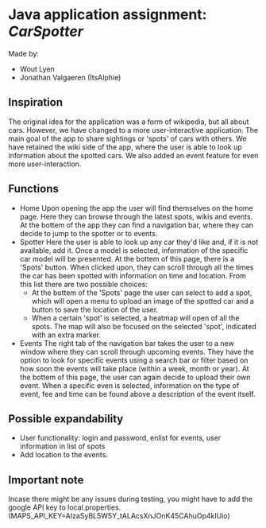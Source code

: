 # Java application assignment: *CarSpotter*
Made by:
* Wout Lyen
* Jonathan Valgaeren (ItsAlphie)
## Inspiration
The original idea for the application was a form of wikipedia, but all about cars. However, we have changed to a more user-interactive application. The main goal of the app to share sightings or 'spots' of cars with others. We have retained the wiki side of the app, where the user is able to look up information about the spotted cars. We also added an event feature for even more user-interaction.
## Functions
* Home
    Upon opening the app the user will find themselves on the home page. Here they can browse through the latest spots, wikis and events. At the bottem of the app they can find a navigation bar, where they can decide to jump to the spotter or to events.
* Spotter
    Here the user is able to look up any car they'd like and, if it is not available, add it. Once a model is selected, information of the specific car model will be presented. At the bottem of this page, there is a 'Spots' button. When clicked upon, they can scroll through all the times the car has been spotted with information on time and location. From this list there are two possible choices:
    - At the bottem of the 'Spots' page the user can select to add a spot, which will open a menu to upload an image of the spotted car and a button to save the location of the user.
    - When a certain 'spot' is selected, a heatmap will open of all the spots. The map will also be focused on the selected 'spot', indicated with an extra marker.
* Events
    The right tab of the navigation bar takes the user to a new window where they can scroll through upcoming events. They have the option to look for specific events using a search bar or filter based on how soon the events will take place (within a week, month or year). At the bottem of this page, the user can again decide to upload their own event.
    When a specific even is selected, information on the type of event, fee and time can be found above a description of the event itself.

## Possible expandability
* User functionality: login and password, enlist for events, user information in list of spots
* Add location to the events.

## Important note
Incase there might be any issues during testing, you might have to add the google API key to local.properties. (MAPS_API_KEY=AIzaSyBL5W5Y_tALAcsXnJOnK45CAhuOp4kIUio)
